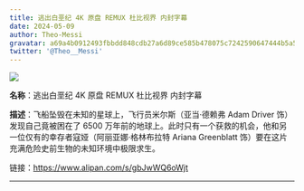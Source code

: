```yaml
---
title: 逃出白垩纪 4K 原盘 REMUX 杜比视界 内封字幕
date: 2024-05-09
author: Theo-Messi
gravatar: a69a4b0912493fbbdd848cdb27a6d89ce585b478075c7242590647444b5a556a
twitter: '@Theo__Messi'
---
```


![](https://upload.wikimedia.org/wikipedia/zh/e/ea/65_Poster.jpg)

**名称**：逃出白垩纪 4K 原盘 REMUX 杜比视界 内封字幕

**描述**：飞船坠毁在未知的星球上，飞行员米尔斯（亚当·德赖弗 Adam Driver 饰）发现自己竟被困在了 6500 万年前的地球上。此时只有一个获救的机会，他和另一位仅有的幸存者寇娅（阿丽亚娜·格林布拉特 Ariana Greenblatt 饰）要在这片充满危险史前生物的未知环境中极限求生。

链接：https://www.alipan.com/s/gbJwWQ6oWjt

---
